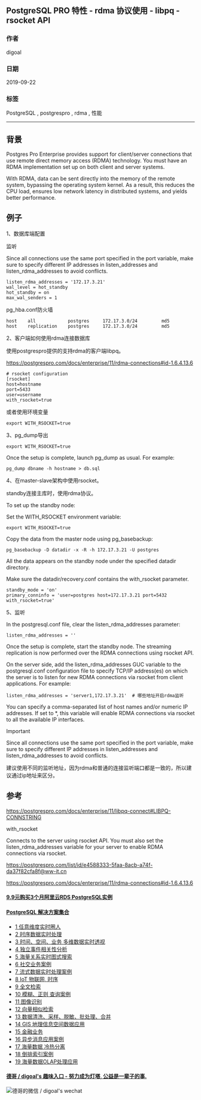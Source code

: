 ## PostgreSQL PRO 特性 - rdma 协议使用 - libpq - rsocket API   
        
### 作者        
digoal        
        
### 日期        
2019-09-22        
        
### 标签        
PostgreSQL , postgrespro , rdma , 性能         
        
----        
        
## 背景        
Postgres Pro Enterprise provides support for client/server connections that use remote direct memory access (RDMA) technology. You must have an RDMA implementation set up on both client and server systems.  
  
With RDMA, data can be sent directly into the memory of the remote system, bypassing the operating system kernel. As a result, this reduces the CPU load, ensures low network latency in distributed systems, and yields better performance.  
  
## 例子  
1、数据库端配置  
  
监听  
  
Since all connections use the same port specified in the port variable, make sure to specify different IP addresses in listen_addresses and listen_rdma_addresses to avoid conflicts.  
  
```  
listen_rdma_addresses = '172.17.3.21'  
wal_level = hot_standby  
hot_standby = on  
max_wal_senders = 1  
```  
  
pg_hba.conf防火墙  
  
```  
host    all            postgres     172.17.3.0/24         md5  
host    replication    postgres     172.17.3.0/24         md5  
```  
  
2、客户端如何使用rdma连接数据库  
  
使用postgrespro提供的支持rdma的客户端libpq。  
  
https://postgrespro.com/docs/enterprise/11/rdma-connections#id-1.6.4.13.6  
  
```  
# rsocket configuration  
[rsocket]  
host=hostname  
port=5433  
user=username  
with_rsocket=true  
```  
  
或者使用环境变量  
  
```  
export WITH_RSOCKET=true  
```  
  
3、pg_dump导出  
  
```  
export WITH_RSOCKET=true  
```  
  
Once the setup is complete, launch pg_dump as usual. For example:  
  
```  
pg_dump dbname -h hostname > db.sql  
```  
  
4、在master-slave架构中使用rsocket。  
  
standby连接主库时，使用rdma协议。  
  
To set up the standby node:  
  
Set the WITH_RSOCKET environment variable:  
  
```  
export WITH_RSOCKET=true  
```  
  
Copy the data from the master node using pg_basebackup:  
  
```  
pg_basebackup -D datadir -x -R -h 172.17.3.21 -U postgres  
```  
  
All the data appears on the standby node under the specified datadir directory.  
  
Make sure the datadir/recovery.conf contains the with_rsocket parameter.  
  
  
```  
standby_mode = 'on'  
primary_conninfo = 'user=postgres host=172.17.3.21 port=5432 with_rsocket=true'  
```  
  
5、监听  
  
In the postgresql.conf file, clear the listen_rdma_addresses parameter:  
  
```  
listen_rdma_addresses = ''  
```  
  
Once the setup is complete, start the standby node. The streaming replication is now performed over the RDMA connections using rsocket API.  
  
On the server side, add the listen_rdma_addresses GUC variable to the postgresql.conf configuration file to specify TCP/IP address(es) on which the server is to listen for new RDMA connections via rsocket from client applications. For example:  
  
```  
listen_rdma_addresses = 'server1,172.17.3.21'  # 哪些地址开启rdma监听  
```  
  
You can specify a comma-separated list of host names and/or numeric IP addresses. If set to *, this variable will enable RDMA connections via rsocket to all the available IP interfaces.  
  
  
Important  
  
Since all connections use the same port specified in the port variable, make sure to specify different IP addresses in listen_addresses and listen_rdma_addresses to avoid conflicts.  
  
建议使用不同的监听地址，因为rdma和普通的连接监听端口都是一致的，所以建议通过ip地址来区分。  
  
## 参考  
  
https://postgrespro.com/docs/enterprise/11/libpq-connect#LIBPQ-CONNSTRING  
  
with_rsocket  
  
Connects to the server using rsocket API. You must also set the listen_rdma_addresses variable for your server to enable RDMA connections via rsocket.  
  
https://postgrespro.com/list/id/e4588333-5faa-8acb-a74f-da37f82cfa8f@ww-it.cn  
  
https://postgrespro.com/docs/enterprise/11/rdma-connections#id-1.6.4.13.6  
  
    
  
  
  
  
  
  
  
  
  
  
  
  
  
  
  
  
  
  
  
  
  
  
  
  
  
  
  
  
  
  
  
  
  
  
  
  
  
  
  
  
  
  
  
  
  
  
  
  
  
  
  
#### [9.9元购买3个月阿里云RDS PostgreSQL实例](https://www.aliyun.com/database/postgresqlactivity "57258f76c37864c6e6d23383d05714ea")
  
  
#### [PostgreSQL 解决方案集合](https://yq.aliyun.com/topic/118 "40cff096e9ed7122c512b35d8561d9c8")
- [1 任意维度实时圈人](https://yq.aliyun.com/topic/118 "40cff096e9ed7122c512b35d8561d9c8")
- [2 时序数据实时处理](https://yq.aliyun.com/topic/118 "40cff096e9ed7122c512b35d8561d9c8")
- [3 时间、空间、业务 多维数据实时透视](https://yq.aliyun.com/topic/118 "40cff096e9ed7122c512b35d8561d9c8")
- [4 独立事件相关性分析](https://yq.aliyun.com/topic/118 "40cff096e9ed7122c512b35d8561d9c8")
- [5 海量关系实时图式搜索](https://yq.aliyun.com/topic/118 "40cff096e9ed7122c512b35d8561d9c8")
- [6 社交业务案例](https://yq.aliyun.com/topic/118 "40cff096e9ed7122c512b35d8561d9c8")
- [7 流式数据实时处理案例](https://yq.aliyun.com/topic/118 "40cff096e9ed7122c512b35d8561d9c8")
- [8 IoT 物联网, 时序](https://yq.aliyun.com/topic/118 "40cff096e9ed7122c512b35d8561d9c8")
- [9 全文检索](https://yq.aliyun.com/topic/118 "40cff096e9ed7122c512b35d8561d9c8")
- [10 模糊、正则 查询案例](https://yq.aliyun.com/topic/118 "40cff096e9ed7122c512b35d8561d9c8")
- [11 图像识别](https://yq.aliyun.com/topic/118 "40cff096e9ed7122c512b35d8561d9c8")
- [12 向量相似检索](https://yq.aliyun.com/topic/118 "40cff096e9ed7122c512b35d8561d9c8")
- [13 数据清洗、采样、脱敏、批处理、合并](https://yq.aliyun.com/topic/118 "40cff096e9ed7122c512b35d8561d9c8")
- [14 GIS 地理信息空间数据应用](https://yq.aliyun.com/topic/118 "40cff096e9ed7122c512b35d8561d9c8")
- [15 金融业务](https://yq.aliyun.com/topic/118 "40cff096e9ed7122c512b35d8561d9c8")
- [16 异步消息应用案例](https://yq.aliyun.com/topic/118 "40cff096e9ed7122c512b35d8561d9c8")
- [17 海量数据 冷热分离](https://yq.aliyun.com/topic/118 "40cff096e9ed7122c512b35d8561d9c8")
- [18 倒排索引案例](https://yq.aliyun.com/topic/118 "40cff096e9ed7122c512b35d8561d9c8")
- [19 海量数据OLAP处理应用](https://yq.aliyun.com/topic/118 "40cff096e9ed7122c512b35d8561d9c8")
  
  
#### [德哥 / digoal's 趣味入口 - 努力成为灯塔, 公益是一辈子的事.](https://github.com/digoal/blog/blob/master/README.md "22709685feb7cab07d30f30387f0a9ae")
  
  
![德哥的微信 / digoal's wechat](../pic/digoal_weixin.jpg "f7ad92eeba24523fd47a6e1a0e691b59")
  
